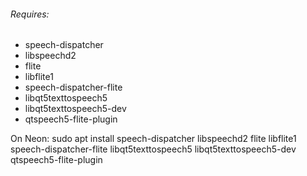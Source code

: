 ###### Requires:

- speech-dispatcher
- libspeechd2
- flite
- libflite1
- speech-dispatcher-flite
- libqt5texttospeech5
- libqt5texttospeech5-dev
- qtspeech5-flite-plugin

On Neon: sudo apt install speech-dispatcher libspeechd2 flite libflite1 speech-dispatcher-flite libqt5texttospeech5 libqt5texttospeech5-dev qtspeech5-flite-plugin
